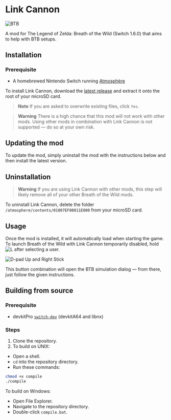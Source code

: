 # Link Cannon
<picture>
  <img alt="BTB" src="https://repository-images.githubusercontent.com/594929966/db09df55-f0ea-40e7-bd3e-dc1a84c60455">
</picture>

A mod for The Legend of Zelda: Breath of the Wild (Switch 1.6.0) that aims to help with BTB setups.

## Installation
### Prerequisite
- A homebrewed Nintendo Switch running [Atmosphère](https://github.com/Atmosphere-NX/Atmosphere)

To install Link Cannon, download the [latest release](https://github.com/Makonede/LinkCannon/releases/latest) and extract it onto the root of your microSD card.

> **Note**
> If you are asked to overwrite existing files, click `Yes`.

> **Warning**
> There is a high chance that this mod will not work with other mods. Using other mods in combination with Link Cannon is not supported — do so at your own risk.

## Updating the mod
To update the mod, simply uninstall the mod with the instructions below and then install the latest version.

## Uninstallation
> **Warning**
> If you are using Link Cannon with other mods, this step will likely remove all of your other Breath of the Wild mods.

To uninstall Link Cannon, delete the folder `/atmosphere/contents/01007EF00011E000` from your microSD card.

## Usage
Once the mod is installed, it will automatically load when starting the game. To launch Breath of the Wild with Link Cannon temporarily disabled, hold ![L](https://restite.org/dpad/l) after selecting a user.

![D-pad Up and Right Stick](https://restite.org/dpad/8o)

This button combination will open the BTB simulation dialog — from there, just follow the given instructions.

## Building from source
### Prerequisite
- devkitPro [`switch-dev`](https://switchbrew.org/wiki/Setting_up_Development_Environment) (devkitA64 and libnx)

### Steps
1. Clone the repository.
2. To build on UNIX:
- Open a shell.
- `cd` into the repository directory.
- Run these commands:
```bash
chmod +x compile
./compile
```
To build on Windows:
- Open File Explorer.
- Navigate to the repository directory.
- Double-click `compile.bat`.
